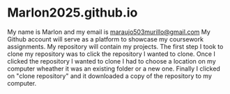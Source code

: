 # Marlon2025.github.io
My name is Marlon and my email is maraujo503murillo@gmail.com
My Github account will serve as a platform to showcase my coursework assignments.
My repository will contain my projects.
The first step I took to clone my repository was to click the repository I wanted to clone. Once I clicked the repository I wanted to clone I had to choose a location on my computer wheather it was an existing folder or a new one. Finally I clicked on "clone repository" and it downloaded a copy of the repository to my computer.